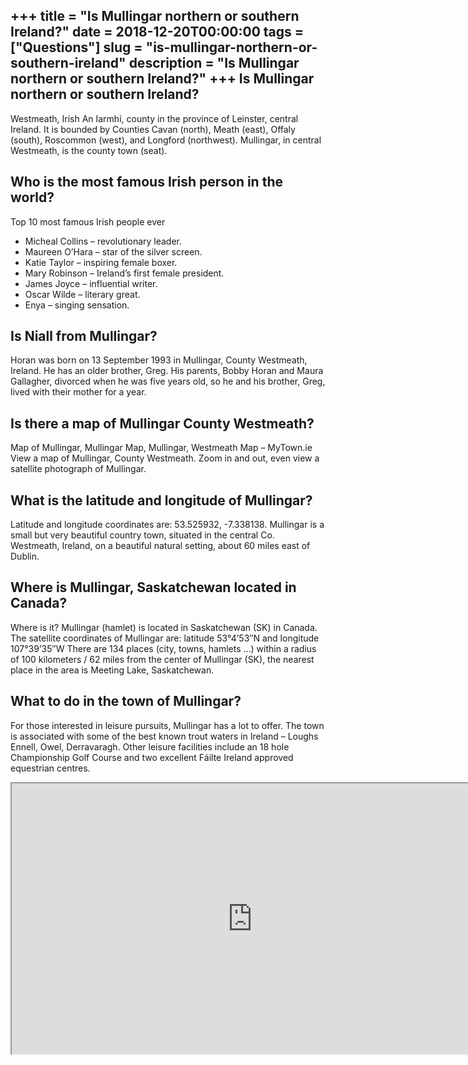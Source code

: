 +++
title = "Is Mullingar northern or southern Ireland?"
date = 2018-12-20T00:00:00
tags = ["Questions"]
slug = "is-mullingar-northern-or-southern-ireland"
description = "Is Mullingar northern or southern Ireland?"
+++
Is Mullingar northern or southern Ireland?
------------------------------------------

Westmeath, Irish An Iarmhí, county in the province of Leinster, central Ireland. It is bounded by Counties Cavan (north), Meath (east), Offaly (south), Roscommon (west), and Longford (northwest). Mullingar, in central Westmeath, is the county town (seat).

Who is the most famous Irish person in the world?
-------------------------------------------------

Top 10 most famous Irish people ever

- Micheal Collins – revolutionary leader.
- Maureen O’Hara – star of the silver screen.
- Katie Taylor – inspiring female boxer.
- Mary Robinson – Ireland’s first female president.
- James Joyce – influential writer.
- Oscar Wilde – literary great.
- Enya – singing sensation.

Is Niall from Mullingar?
------------------------

Horan was born on 13 September 1993 in Mullingar, County Westmeath, Ireland. He has an older brother, Greg. His parents, Bobby Horan and Maura Gallagher, divorced when he was five years old, so he and his brother, Greg, lived with their mother for a year.

Is there a map of Mullingar County Westmeath?
---------------------------------------------

Map of Mullingar, Mullingar Map, Mullingar, Westmeath Map – MyTown.ie View a map of Mullingar, County Westmeath. Zoom in and out, even view a satellite photograph of Mullingar.

What is the latitude and longitude of Mullingar?
------------------------------------------------

Latitude and longitude coordinates are: 53.525932, -7.338138. Mullingar is a small but very beautiful country town, situated in the central Co. Westmeath, Ireland, on a beautiful natural setting, about 60 miles east of Dublin.

Where is Mullingar, Saskatchewan located in Canada?
---------------------------------------------------

Where is it? Mullingar (hamlet) is located in Saskatchewan (SK) in Canada. The satellite coordinates of Mullingar are: latitude 53°4’53″N and longitude 107°39’35″W There are 134 places (city, towns, hamlets …) within a radius of 100 kilometers / 62 miles from the center of Mullingar (SK), the nearest place in the area is Meeting Lake, Saskatchewan.

What to do in the town of Mullingar?
------------------------------------

For those interested in leisure pursuits, Mullingar has a lot to offer. The town is associated with some of the best known trout waters in Ireland – Loughs Ennell, Owel, Derravaragh. Other leisure facilities include an 18 hole Championship Golf Course and two excellent Fáilte Ireland approved equestrian centres.

<iframe allow="accelerometer; autoplay; clipboard-write; encrypted-media; gyroscope; picture-in-picture" allowfullscreen="" class="__youtube_prefs__  epyt-is-override  no-lazyload" data-no-lazy="1" data-origheight="433" data-origwidth="770" data-skipgform_ajax_framebjll="" height="433" id="_ytid_46515" loading="lazy" src="https://www.youtube.com/embed/KeV4yWBOuQA?enablejsapi=1&autoplay=0&cc_load_policy=0&cc_lang_pref=&iv_load_policy=1&loop=0&modestbranding=0&rel=1&fs=1&playsinline=0&autohide=2&theme=dark&color=red&controls=1&" title="YouTube player" width="770"></iframe>